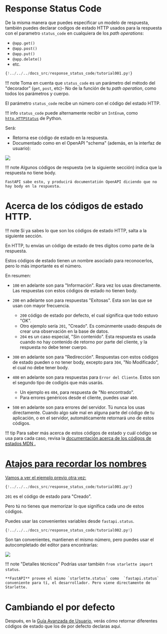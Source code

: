 # Response Status Code

De la misma manera que puedes especificar un modelo de respuesta, también puedes declarar codigos de estado HTTP
usados para la respuesta con el parametro `status_code` en cualquiera de los *path operations*:

- `@app.get()`
- `@app.post()`
- `@app.put()`
- `@app.delete()`
- etc.

```Python hl_lines="6"
{!../../../docs_src/response_status_code/tutorial001.py!}
```

!!! note 
    Toma en cuenta que `status_code` es un parámetro del método del "decorador" (`get`, `post`, etc)-
No de la función de tu *path operation*, como todos los parámetros y cuerpo.


El parámetro `status_code` recibe un número con el código del estado HTTP.

!!! info 
   `status_code` puede alternamente recibir un `IntEnum`, como <a href="https://docs.python.org/3/library/http.html#http.HTTPStatus" class="external-link" target="_blank">`http.HTTPStatus`</a> de Python.

Será:

- Retorna ese código de estado en la respuesta.
- Documentado como en el OpenAPI "schema" (además, en la interfaz de usuario):

<img src="../../../en/docs/img/tutorial/response-status-code/image01.png">


!!! note 
    Algunos códigos de respuesta (ve la siguiente sección) indica que la respuesta no tiene body.

```
FastAPI sabe esto, y producirá documentatión OpenAPI diciendo que no hay body en la respuesta.
```

# Acerca de los códigos de estado HTTP.

!!! note 
    Si ya sabes lo que son los códigos de estado HTTP, salta a la siguiente sección.

En HTTP, tu envías un código de estado de tres dígitos como parte de la respuesta.

Estos códigos de estado tienen un nombre asociado para reconocerlos, pero lo más importante es el número.

En resumen:

 - `100` en adelante son para "Información". Rara vez los usas directamente. Las respuestas con estos códigos de estado no tienen body.
 - `200` en adelante son para respuestas "Exitosas". Esta son las que se usan con mayor frecuencia.
      - `200` código  de estado por defecto, el cual significa que todo estuvo "OK".
      - Otro ejemplo sería `201`, "Creado". Es comúnmente usado después de crear una observación en la base de datos.
      - `204` es un caso especial, "Sin contenido". Esta respuesta es usada cuando no hay contenido de retorno por parte del cliente,
      y la respuesta no debe tener cuerpo.

- `300` en adelante son para "Redirección". Respuestas con estos códigos de estado pueden o no tener body, excepto para `304`, "No Modificado",
  el cual no debe tener body.

- `400` en adelante son para respuestas para `Error del Cliente`. Estos son el segundo tipo de codigós que más usarás.
     - Un ejemplo es `404`, para respuesta de "No encontrado".
     - Para errores genéricos desde el cliente, puedes usar `400`.

- `500` en adelante son para errores del servidor. Tú nunca los usas directamente. Cuando algo sale mal en alguna parte del código de tu aplicación,
  o en el servidor, automáticamente retornará uno de estos códigos.

!!! tip 
    Para saber más acerca de estos códigos de estado y cuál código se usa para cada caso, revisa la 
<a href="https://developer.mozilla.org/en-US/docs/Web/HTTP/Status" class="external-link" target="_blank"><abbr title="Mozilla Developer Network"> documentación acerca de los códigos de estados MDN</abbr> .

# Atajos para recordar los nombres

Vamos a ver el ejemplo previo otra vez:

```Python hl_lines="6"
{!../../../docs_src/response_status_code/tutorial001.py!}
```

`201` es el código de estado para "Creado".

Pero tú no tienes que memorizar lo que significa cada uno de estos códigos.

Puedes usar las convenientes variables desde `fastapi.status`.

```Python hl_lines="6"
{!../../../docs_src/response_status_code/tutorial002.py!}
```

Son tan convenientes, mantienen el mismo número, pero puedes usar el autocompletado del editor para encontrarlas:

<img src="../../../en/docs/img/tutorial/response-status-code/image02.png">

!!! note "Detalles técnicos" 
    Podrías usar también `from starlette import status`.


```
**FastAPI** provee el mismo `starlette.status` como  `fastapi.status`  conveniente para tí, el desarrollador. Pero viene directamente de Starlette.
```

# Cambiando el por defecto

Después, en la [Guía Avanzada de Usuario](https://github.com/carlosm27/fastapi/blob/master/docs/en/docs/advanced/response-change-status-code.md), verás cómo retornar diferentes códigos de estado que los de por defecto declaras aquí.
